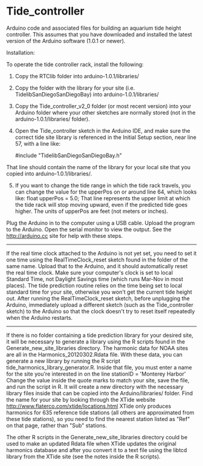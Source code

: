 Tide_controller
===============

Arduino code and associated files for building an aquarium tide height controller. This assumes that you 
have downloaded and installed the latest version of the Arduino software (1.0.1 or newer).

Installation:

To operate the tide controller rack, install the following:

1. Copy the RTClib folder into arduino-1.0.1/libraries/

2. Copy the folder with the library for your site (i.e. TidelibSanDiegoSanDiegoBay) into arduino-1.0.1/libraries/

3. Copy the Tide_controller_v2_0 folder (or most recent version) into your Arduino folder where 
your other sketches are normally stored (not in the arduino-1.0.1/libraries/ folder).

4. Open the Tide_controller sketch in the Arduino IDE, and make sure the correct tide site
library is referenced in the Initial Setup section, near line 57, with a line like:

	\#include "TidelibSanDiegoSanDiegoBay.h"

That line should contain the name of the library for your local site that you copied into arduino-1.0.1/libraries/.

5. If you want to change the tide range in which the tide rack travels, you can change the
value for the upperPos on or around line 64, which looks like:
	float upperPos = 5.0;
That line represents the upper limit at which the tide rack will stop moving upward, even
if the predicted tide goes higher. The units of upperPos are feet (not meters or inches). 

Plug the Arduino in to the computer using a USB cable. Upload the program to the Arduino. 
Open the serial monitor to view the output. See the http://arduino.cc site for help with 
these steps. 

------------------------------
If the real time clock attached to the Arduino is not yet set, you need to set it one time
using the RealTimeClock_reset sketch found in the folder of the same name. Upload that
to the Arduino, and it should automatically reset the real time clock. Make sure your
computer's clock is set to local Standard Time, not Daylight Savings time (which runs Mar-Nov
in most places). The tide prediction routine relies on the time being set to local 
standard time for your site, otherwise you won't get the current tide height out. After running
the RealTimeClock_reset sketch, before unplugging the Arduino, immediately upload a different 
sketch (such as the Tide_controller sketch) to the Arduino so that the clock doesn't try to reset 
itself repeatedly when the Arduino restarts.

-------------------------------
If there is no folder containing a tide prediction library for your desired site, it
will be necessary to generate a library using the R scripts found in the 
Generate_new_site_libraries directory. The harmonic data for NOAA sites are all in
the Harmonics_20120302.Rdata file. With these data, you can generate a new library
by running the R script tide_harmonics_library_generator.R. Inside that file, you must
enter a name for the site you're interested in on the line
stationID = 'Monterey Harbor'
Change the value inside the quote marks to match your site, save the file, and run the
script in R. It will create a new directory with the necessary library files inside that
can be copied into the Arduino/libraries/ folder. Find the name for your site by looking 
through the XTide website http://www.flaterco.com/xtide/locations.html 
XTide only produces harmonics for 635 reference tide stations (all others are approximated 
from these tide stations), so you need to find the nearest station listed as "Ref" on that 
page, rather than "Sub" stations.

The other R scripts in the Generate_new_site_libraries directory could be used to make an
updated Rdata file when XTide updates the original harmonics database and after you
convert it to a text file using the libtcd library from the XTide site (see the notes inside
the R scripts). 

